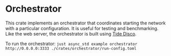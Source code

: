 # Orchestrator

This crate implements an orchestrator that coordinates starting the network with a particular configuration.  It is useful for testing and benchmarking.  Like the web server, the orchestrator is built using [Tide Disco](https://github.com/EspressoSystems/tide-disco).  

To run the orchestrator: `just async_std example orchestrator http://0.0.0.0:3333 ./crates/orchestrator/run-config.toml`